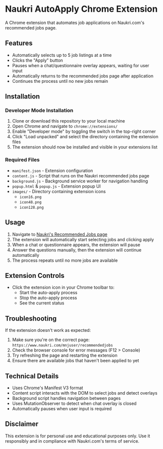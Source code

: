 # Naukri AutoApply Chrome Extension

A Chrome extension that automates job applications on Naukri.com's recommended jobs page.

## Features

- Automatically selects up to 5 job listings at a time
- Clicks the "Apply" button
- Pauses when a chat/questionnaire overlay appears, waiting for user input
- Automatically returns to the recommended jobs page after application
- Continues the process until no new jobs remain

## Installation

### Developer Mode Installation

1. Clone or download this repository to your local machine
2. Open Chrome and navigate to `chrome://extensions/`
3. Enable "Developer mode" by toggling the switch in the top-right corner
4. Click "Load unpacked" and select the directory containing the extension files
5. The extension should now be installed and visible in your extensions list

### Required Files

- `manifest.json` - Extension configuration
- `content.js` - Script that runs on the Naukri recommended jobs page
- `background.js` - Background service worker for navigation handling
- `popup.html` & `popup.js` - Extension popup UI
- `images/` - Directory containing extension icons
  - `icon16.png`
  - `icon48.png`
  - `icon128.png`

## Usage

1. Navigate to [Naukri's Recommended Jobs page](https://www.naukri.com/mnjuser/recommendedjobs)
2. The extension will automatically start selecting jobs and clicking apply
3. When a chat or questionnaire appears, the extension will pause
4. Answer the questions manually, then the extension will continue automatically
5. The process repeats until no more jobs are available

## Extension Controls

- Click the extension icon in your Chrome toolbar to:
  - Start the auto-apply process
  - Stop the auto-apply process
  - See the current status

## Troubleshooting

If the extension doesn't work as expected:

1. Make sure you're on the correct page: `https://www.naukri.com/mnjuser/recommendedjobs`
2. Check the browser console for error messages (F12 > Console)
3. Try refreshing the page and restarting the extension
4. Ensure there are available jobs that haven't been applied to yet

## Technical Details

- Uses Chrome's Manifest V3 format
- Content script interacts with the DOM to select jobs and detect overlays
- Background script handles navigation between pages
- Uses MutationObserver to detect when chat overlay is closed
- Automatically pauses when user input is required

## Disclaimer

This extension is for personal use and educational purposes only. Use it responsibly and in compliance with Naukri.com's terms of service.
